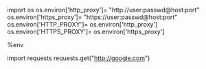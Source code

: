 import os
os.environ['http_proxy']= "http://user:passwd@host:port"
os.environ['https_proxy']= "https://user:passwd@host:port"
os.environ['HTTP_PROXY']= os.environ['http_proxy']
os.environ['HTTPS_PROXY']= os.environ['https_proxy']

%env


import requests
requests.get("http://google.com")
